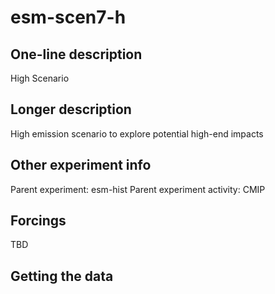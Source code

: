 <!--- This file contains a number of sections -->
<!--- They are bounded by comments like this -->
<!--- Do not edit these sections by hand -->
<!--- Start title -->
# esm-scen7-h
<!--- End title -->

## One-line description

<!--- Start one-line-description -->
High Scenario
<!--- End one-line-description -->

## Longer description

<!--- Start longer-description -->
High emission scenario to explore potential high-end impacts
<!--- End longer-description -->

## Other experiment info

<!--- Start other-experiment-info -->
Parent experiment: esm-hist
Parent experiment activity: CMIP
<!--- End other-experiment-info -->

## Forcings

<!--- Start forcings -->
TBD
<!--- End forcings -->

## Getting the data

<!--- TODO: auto-generate this -->
